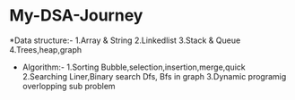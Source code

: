 # My-DSA-Journey

*Data structure:-
1.Array & String
2.Linkedlist
3.Stack & Queue
4.Trees,heap,graph

* Algorithm:-
1.Sorting
Bubble,selection,insertion,merge,quick
2.Searching
Liner,Binary search
Dfs, Bfs in graph
3.Dynamic programig
 overlopping sub problem
  


